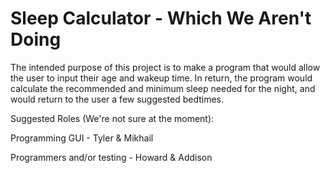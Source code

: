 # Sleep Calculator - Which We Aren't Doing
The intended purpose of this project is to make a program that would allow the user to input their age and wakeup time. In return, the program would calculate the recommended and minimum sleep needed for the night, and would return to the user a few suggested bedtimes.

Suggested Roles (We're not sure at the moment):

Programming GUI - Tyler & Mikhail

Programmers and/or testing - Howard & Addison
